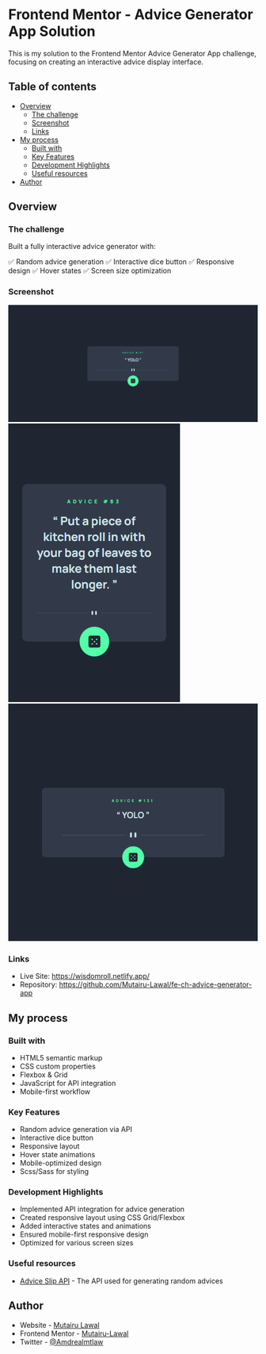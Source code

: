# Frontend Mentor - Advice Generator App Solution

This is my solution to the Frontend Mentor Advice Generator App challenge, focusing on creating an interactive advice display interface.

## Table of contents

- [Overview](#overview)
  - [The challenge](#the-challenge)
  - [Screenshot](#screenshot)
  - [Links](#links)
- [My process](#my-process)
  - [Built with](#built-with)
  - [Key Features](#key-features)
  - [Development Highlights](#development-highlights)
  - [Useful resources](#useful-resources)
- [Author](#author)

## Overview

### The challenge

Built a fully interactive advice generator with:

✅ Random advice generation
✅ Interactive dice button
✅ Responsive design
✅ Hover states
✅ Screen size optimization

### Screenshot

![Desktop View](./screenshot/desktop.png)
![Mobile View](./screenshot/mobile.png)
![Tablet State](./screenshot/tablet.png)

### Links

- Live Site: https://wisdomroll.netlify.app/
- Repository: https://github.com/Mutairu-Lawal/fe-ch-advice-generator-app

## My process

### Built with

- HTML5 semantic markup
- CSS custom properties
- Flexbox & Grid
- JavaScript for API integration
- Mobile-first workflow

### Key Features

- Random advice generation via API
- Interactive dice button
- Responsive layout
- Hover state animations
- Mobile-optimized design
- Scss/Sass for styling

### Development Highlights

- Implemented API integration for advice generation
- Created responsive layout using CSS Grid/Flexbox
- Added interactive states and animations
- Ensured mobile-first responsive design
- Optimized for various screen sizes

### Useful resources

- [Advice Slip API](https://api.adviceslip.com) - The API used for generating random advices

## Author

- Website - [Mutairu Lawal](https://mutairu-lawal.netlify.app/)
- Frontend Mentor - [Mutairu-Lawal](https://www.frontendmentor.io/profile/Mutairu-Lawal)
- Twitter - [@Amdrealmtlaw](https://twitter.com/Amdrealmtlaw)
